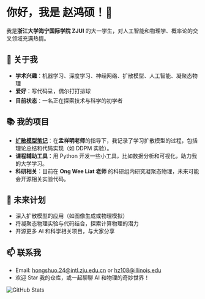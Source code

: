 # 你好，我是 赵鸿硕！👋

我是**浙江大学海宁国际学院 ZJUI** 的大一学生，对人工智能和物理学、概率论的交叉领域充满热情。

## 🌟 关于我
- **学术兴趣**：机器学习、深度学习、神经网络、扩散模型、人工智能、凝聚态物理
- **爱好**：写代码💻，偶尔打打排球
- **目前状态**：一名正在探索技术与科学的初学者

## 📚 我的项目
- **[扩散模型笔记](https://github.com/Hasson827/Diffusion-Model-Learning)**：在**孟祥明老师**的指导下，我记录了学习扩散模型的过程，包括理论总结和代码实现（如 DDPM 实验）。
- **课程辅助工具**：用 Python 开发一些小工具，比如数据分析和可视化，助力我的大学学习。
- **科研相关**：目前在 **Ong Wee Liat 老师** 的科研组内研究凝聚态物理，未来可能会开源相关实验代码。

## 🚀 未来计划
- 深入扩散模型的应用（如图像生成或物理模拟）
- 将凝聚态物理实验与代码结合，探索计算物理的潜力
- 开源更多 AI 和科学相关项目，与大家分享

## 📫 联系我
- Email: hongshuo.24@intl.zju.edu.cn or hz108@illinois.edu
- 欢迎 Star 我的仓库，或一起聊聊 AI 和物理的奇妙世界！

![GitHub Stats](https://github-readme-stats.vercel.app/api?username=Hasson827&show_icons=true&theme=radical)
